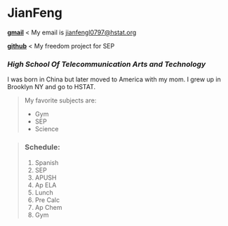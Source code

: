  # JianFeng #
 
 [**gmail**](https://mail.google.com/mail)  < My email is jianfengl0797@hstat.org 
 
 [**github**](https://github.com/jianfengl0797/sep11-freedom-project)  < My freedom project for SEP



 ### _High School Of Telecommunication Arts and Technology_ ###
 
 I was born in China but later moved to America with my mom. I grew up in Brooklyn NY and go to HSTAT. 
> My favorite subjects are:
> * Gym
> * SEP
> * Science


> ### Schedule: ###
>    1. Spanish
>    2. SEP
>    3. APUSH
>    4. Ap ELA
>    5. Lunch
>    6. Pre Calc
>    7. Ap Chem
>    8. Gym
    
